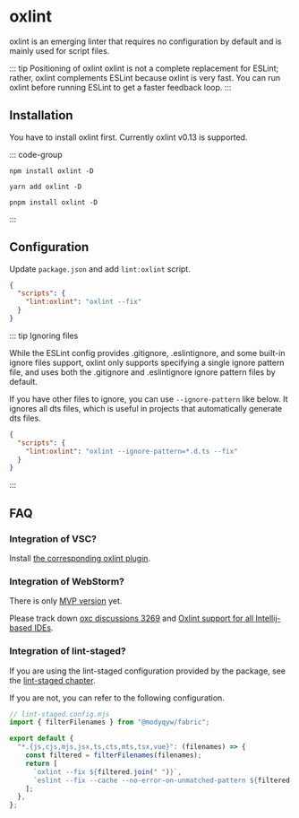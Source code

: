 # oxlint

oxlint is an emerging linter that requires no configuration by default and is mainly used for script files.

::: tip Positioning of oxlint
oxlint is not a complete replacement for ESLint; rather, oxlint complements ESLint because oxlint is very fast. You can run oxlint before running ESLint to get a faster feedback loop.
:::

## Installation

You have to install oxlint first. Currently oxlint v0.13 is supported.

::: code-group

```shell [npm]
npm install oxlint -D
```

```shell [yarn]
yarn add oxlint -D
```

```shell [pnpm]
pnpm install oxlint -D
```

:::

## Configuration

Update `package.json` and add `lint:oxlint` script.

```json
{
  "scripts": {
    "lint:oxlint": "oxlint --fix"
  }
}
```

::: tip Ignoring files

While the ESLint config provides .gitignore, .eslintignore, and some built-in ignore files support, oxlint only supports specifying a single ignore pattern file, and uses both the .gitignore and .eslintignore ignore pattern files by default.

If you have other files to ignore, you can use `--ignore-pattern` like below. It ignores all dts files, which is useful in projects that automatically generate dts files.

```json
{
  "scripts": {
    "lint:oxlint": "oxlint --ignore-pattern=*.d.ts --fix"
  }
}
```

:::

## FAQ

### Integration of VSC?

Install [the corresponding oxlint plugin](https://marketplace.visualstudio.com/items?itemName=oxc.oxc-vscode).

### Integration of WebStorm?

There is only [MVP version](https://github.com/oxc-project/oxc-intellij-plugin/tree/main) yet.

Please track down [oxc discussions 3269](https://github.com/oxc-project/oxc/discussions/3269) and [Oxlint support for all Intellij-based IDEs](https://youtrack.jetbrains.com/issue/WEB-64726/Oxlint-support-for-all-Intellij-based-IDEs).

### Integration of lint-staged?

If you are using the lint-staged configuration provided by the package, see the [lint-staged chapter](../git/lint-staged.md).

If you are not, you can refer to the following configuration.

```javascript
// lint-staged.config.mjs
import { filterFilenames } from "@modyqyw/fabric";

export default {
  "*.{js,cjs,mjs,jsx,ts,cts,mts,tsx,vue}": (filenames) => {
    const filtered = filterFilenames(filenames);
    return [
      `oxlint --fix ${filtered.join(" ")}`,
      `eslint --fix --cache --no-error-on-unmatched-pattern ${filtered.join(" ")}`,
    ];
  },
};
```
